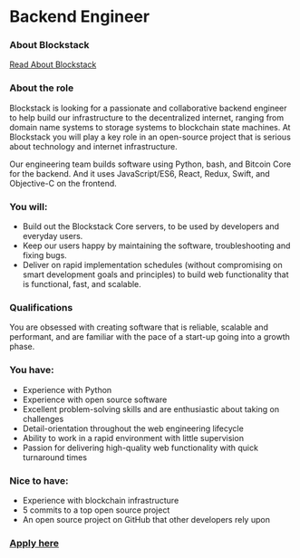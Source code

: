 # Backend Engineer

### About Blockstack

[Read About Blockstack](https://github.com/blockstack/blockstack/tree/master/jobs#about-blockstack)

### About the role

Blockstack is looking for a passionate and collaborative backend engineer to help build our infrastructure to the decentralized internet, ranging from domain name systems to storage systems to blockchain state machines. At Blockstack you will play a key role in an open-source project that is serious about technology and internet infrastructure.

Our engineering team builds software using Python, bash, and Bitcoin Core for the backend. And it uses JavaScript/ES6, React, Redux, Swift, and Objective-C on the frontend.

### You will:

- Build out the Blockstack Core servers, to be used by developers and everyday users. 
- Keep our users happy by maintaining the software, troubleshooting and fixing bugs. 
- Deliver on rapid implementation schedules (without compromising on smart development goals and principles) to build web functionality that is functional, fast, and scalable.

### Qualifications

You are obsessed with creating software that is reliable, scalable and performant, and are familiar with the pace of a start-up going into a growth phase.

### You have:

- Experience with Python
- Experience with open source software 
- Excellent problem-solving skills and are enthusiastic about taking on challenges 
- Detail-orientation throughout the web engineering lifecycle 
- Ability to work in a rapid environment with little supervision 
- Passion for delivering high-quality web functionality with quick turnaround times

### Nice to have:

- Experience with blockchain infrastructure
- 5 commits to a top open source project 
- An open source project on GitHub that other developers rely upon

### [Apply here](https://jobs.lever.co/blockstack) 
